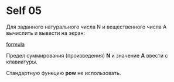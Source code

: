 ﻿# Self 05

Для заданного натурального числа N и вещественного числа A вычислить и вывести на экран:

[formula](../images/image02.png)

Предел суммирования (произведения) **N** и значение **A** ввести с клавиатуры.

Стандартную функцию **pow** не использовать.